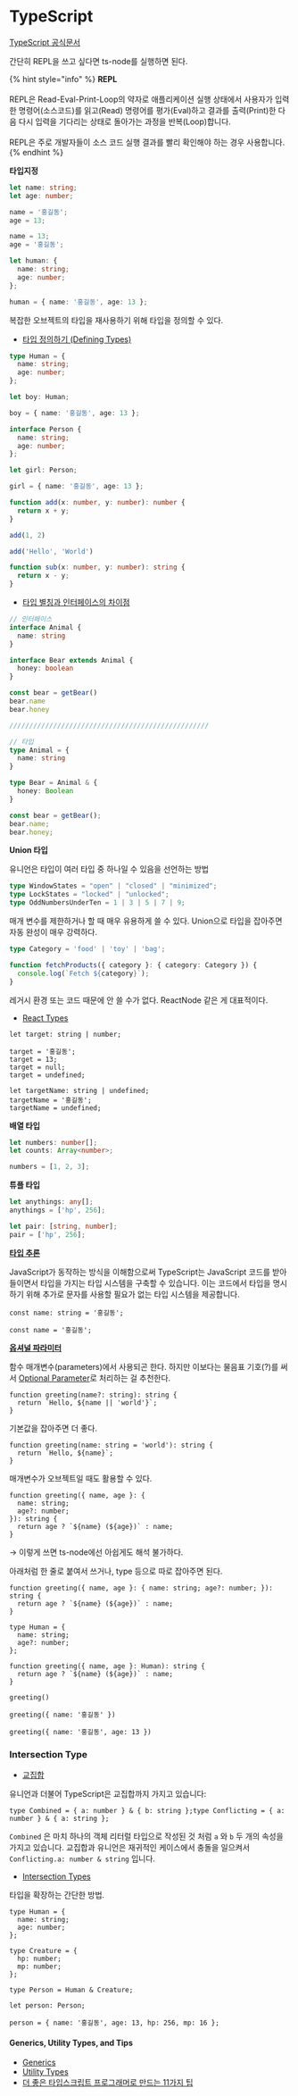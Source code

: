 # TypeScript



[TypeScript 공식문서](https://www.typescriptlang.org/ko/)



간단히 REPL을 쓰고 싶다면 ts-node를 실행하면 된다.

{% hint style="info" %}
**REPL**\
\
REPL은 Read-Eval-Print-Loop의 약자로 애플리케이션 실행 상태에서 사용자가 입력한 명령어(소스코드)를 읽고(Read) 명령어를 평가(Eval)하고 결과를 출력(Print)한 다음 다시 입력을 기다리는 상태로 돌아가는 과정을 반복(Loop)합니다.\
\
REPL은 주로 개발자들이 소스 코드 실행 결과를 빨리 확인해야 하는 경우 사용합니다.
{% endhint %}





**타입지정**

```typescript
let name: string;
let age: number;

name = '홍길동';
age = 13;

name = 13;
age = '홍길동';

let human: {
  name: string;
  age: number;
};

human = { name: '홍길동', age: 13 };
```

복잡한 오브젝트의 타입을 재사용하기 위해 타입을 정의할 수 있다.

* [타입 정의하기 (Defining Types)](https://www.typescriptlang.org/ko/docs/handbook/typescript-in-5-minutes.html#%ED%83%80%EC%9E%85-%EC%A0%95%EC%9D%98%ED%95%98%EA%B8%B0-defining-types)

```typescript
type Human = {
  name: string;
  age: number;
};

let boy: Human;

boy = { name: '홍길동', age: 13 };

interface Person {
  name: string;
  age: number;
};

let girl: Person;

girl = { name: '홍길동', age: 13 };

function add(x: number, y: number): number {
  return x + y;
}

add(1, 2)

add('Hello', 'World')

function sub(x: number, y: number): string {
  return x - y;
}
```

* [타입 별칭과 인터페이스의 차이점](https://www.typescriptlang.org/ko/docs/handbook/2/everyday-types.html#%ED%83%80%EC%9E%85-%EB%B3%84%EC%B9%AD%EA%B3%BC-%EC%9D%B8%ED%84%B0%ED%8E%98%EC%9D%B4%EC%8A%A4%EC%9D%98-%EC%B0%A8%EC%9D%B4%EC%A0%90)

```typescript
// 인터페이스
interface Animal {
  name: string
}

interface Bear extends Animal {
  honey: boolean
}

const bear = getBear()
bear.name
bear.honey

//////////////////////////////////////////////////

// 타입
type Animal = {
  name: string
}

type Bear = Animal & {
  honey: Boolean
}

const bear = getBear();
bear.name;
bear.honey;
```



**Union 타입**

유니언은 타입이 여러 타입 중 하나일 수 있음을 선언하는 방법

```typescript
type WindowStates = "open" | "closed" | "minimized";
type LockStates = "locked" | "unlocked";
type OddNumbersUnderTen = 1 | 3 | 5 | 7 | 9;
```

매개 변수를 제한하거나 할 때 매우 유용하게 쓸 수 있다. Union으로 타입을 잡아주면 자동 완성이 매우 강력하다.

```typescript
type Category = 'food' | 'toy' | 'bag';

function fetchProducts({ category }: { category: Category }) {
  console.log(`Fetch ${category}`);
}
```

레거시 환경 또는 코드 때문에 안 쓸 수가 없다. ReactNode 같은 게 대표적이다.

* [React Types](https://github.com/facebook/react/blob/main/packages/shared/ReactTypes.js)

```tsx
let target: string | number;

target = '홍길동';
target = 13;
target = null;
target = undefined;

let targetName: string | undefined;
targetName = '홍길동';
targetName = undefined;
```



**배열 타입**

```typescript
let numbers: number[];
let counts: Array<number>;

numbers = [1, 2, 3];
```



**튜플 타입**

```typescript
let anythings: any[];
anythings = ['hp', 256];

let pair: [string, number];
pair = ['hp', 256];
```



[**타입 추론**](https://www.typescriptlang.org/ko/docs/handbook/typescript-in-5-minutes.html#%ED%83%80%EC%9E%85-%EC%B6%94%EB%A1%A0-types-by-inference)

JavaScript가 동작하는 방식을 이해함으로써 TypeScript는 JavaScript 코드를 받아들이면서 타입을 가지는 타입 시스템을 구축할 수 있습니다. 이는 코드에서 타입을 명시하기 위해 추가로 문자를 사용할 필요가 없는 타입 시스템을 제공합니다.

```tsx
const name: string = '홍길동';

const name = '홍길동';
```



[**옵셔널 파라미터**](https://www.typescriptlang.org/docs/handbook/2/functions.html#optional-parameters)

함수 매개변수(parameters)에서 사용되곤 한다. 하지만 이보다는 물음표 기호(?)를 써서 [Optional Parameter](https://www.typescriptlang.org/docs/handbook/2/functions.html#optional-parameters)로 처리하는 걸 추천한다.

```tsx
function greeting(name?: string): string {
  return `Hello, ${name || 'world'}`;
}
```

기본값을 잡아주면 더 좋다.

```tsx
function greeting(name: string = 'world'): string {
  return `Hello, ${name}`;
}
```

매개변수가 오브젝트일 때도 활용할 수 있다.

```tsx
function greeting({ name, age }: {
  name: string;
  age?: number;  
}): string {
  return age ? `${name} (${age})` : name;
}
```

→ 이렇게 쓰면 ts-node에선 아쉽게도 해석 불가하다.

아래처럼 한 줄로 붙여서 쓰거나, type 등으로 따로 잡아주면 된다.

```tsx
function greeting({ name, age }: { name: string; age?: number; }): string {
  return age ? `${name} (${age})` : name;
}
```

```tsx
type Human = {
  name: string;
  age?: number;
};

function greeting({ name, age }: Human): string {
  return age ? `${name} (${age})` : name;
}

greeting()

greeting({ name: '홍길동' })

greeting({ name: '홍길동', age: 13 })
```



### Intersection Type

* [교집합](https://www.typescriptlang.org/ko/docs/handbook/typescript-in-5-minutes-func.html#%EA%B5%90%EC%A7%91%ED%95%A9)

유니언과 더불어 TypeScript은 교집합까지 가지고 있습니다:

```
type Combined = { a: number } & { b: string };type Conflicting = { a: number } & { a: string };
```

`Combined` 은 마치 하나의 객체 리터럴 타입으로 작성된 것 처럼 `a` 와 `b` 두 개의 속성을 가지고 있습니다. 교집합과 유니언은 재귀적인 케이스에서 충돌을 일으켜서 `Conflicting.a: number & string` 입니다.



* [Intersection Types](https://www.typescriptlang.org/docs/handbook/2/objects.html#intersection-types)

타입을 확장하는 간단한 방법.

```tsx
type Human = {
  name: string;
  age: number;
};

type Creature = {
  hp: number;
  mp: number;
};

type Person = Human & Creature;

let person: Person;

person = { name: '홍길동', age: 13, hp: 256, mp: 16 };
```



#### Generics, Utility Types, and Tips

* [Generics](https://www.typescriptlang.org/docs/handbook/2/generics.html)
* [Utility Types](https://www.typescriptlang.org/docs/handbook/utility-types.html)
* [더 좋은 타입스크립트 프로그래머로 만드는 11가지 팁](https://velog.io/@lky5697/11-tips-that-help-you-become-a-better-typescript-programmer)



